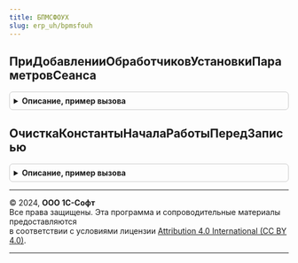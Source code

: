 ```yaml
---
title: БПМСФОУХ
slug: erp_uh/bpmsfouh
---
```



## ПриДобавленииОбработчиковУстановкиПараметровСеанса
<details style="margin: 1em 0; padding: 0.5em; border: 1px solid #ccc; border-radius: 6px;">

<summary style="font-weight: bold; cursor: pointer;">Описание, пример вызова</summary>

```bsl

// См. процедуру
// ОбщегоНазначенияПереопределяемый.ПриДобавленииОбработчиковУстановкиПараметровСеанса().
//
Процедура ПриДобавленииОбработчиковУстановкиПараметровСеанса(Обработчики) Экспорт
```

Пример вызова
```bsl
БПМСФОУХ.ПриДобавленииОбработчиковУстановкиПараметровСеанса(Обработчики) 
```
</details>

## ОчисткаКонстантыНачалаРаботыПередЗаписью
<details style="margin: 1em 0; padding: 0.5em; border: 1px solid #ccc; border-radius: 6px;">

<summary style="font-weight: bold; cursor: pointer;">Описание, пример вызова</summary>

```bsl

Процедура ОчисткаКонстантыНачалаРаботыПередЗаписью(Источник, Отказ) Экспорт
```

Пример вызова
```bsl
БПМСФОУХ.ОчисткаКонстантыНачалаРаботыПередЗаписью(Источник, Отказ) 
```
</details>

---

© 2024, **ООО 1С-Софт**  
Все права защищены. Эта программа и сопроводительные материалы предоставляются  
в соответствии с условиями лицензии [Attribution 4.0 International (CC BY 4.0)](https://creativecommons.org/licenses/by/4.0/legalcode).

---
